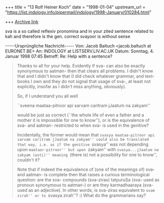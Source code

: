 +++
title = "13 Rolf Heiner Koch"
date = "1998-01-04"
upstream_url = "https://list.indology.info/pipermail/indology/1998-January/010284.html"

+++
[Archive link](https://list.indology.info/pipermail/indology/1998-January/010284.html)

sva is a so called reflexiv pronomina and in your
zited sentence
related to kah and therefore is the gen. correct
svayoor is without sense

-----Ursprüngliche Nachricht-----
Von: Jacob Baltuch <jacob.baltuch at EURONET.BE>
An: INDOLOGY at LISTSERV.LIV.AC.UK
<INDOLOGY at LISTSERV.LIV.AC.UK>
Datum: Sonntag, 4. Januar 1998 07:45
Betreff: Re: Help with a sentence?


>Thanks to all for your help. Evidently if sva-
can also be exactly
>synonymous to aatman- then that clears all
problems. I didn't know
>that and I didn't know that (I did check whatever
grammar, and text-
>books I own and they do not signal that usage of
sva-, at least
>not explicitly, insofar as I didn't miss
anything, obviously).
>
>So, if I understand you all well
>
>``sveena maataa-pitroor api sarvam caritram
jJaatum na zakyam''
>
>would be just as correct (``the whole life of
even a father and
>a mother it is impossible for one to know''), or
is the equivalence
>of sva- and aatman- restricted to when sva- is
used in the genitive?
>
>Incidentally, the former would mean that ``svasya
maataa-pitroor api
>sarvam caritram jJaatum na zakyam'' could also be
translated that
>way, i.e. as if the genitive ``svasya'' was not
depending upon
>``maataar-pitroor'' but upon ``zakyam'' with
``svasya...jJaatum
>na zakyam (asti)'' meaning ``(there is) not a
possibility for one
>to know'', couldn't it?
>
>Note that if indeed the equivalence of (one of
the meanings of) sva-
>and aatman- is complete then that raises a
curious terminological
>question: are the sva- compounds (sva-ziras)
tatpuruSa (sva- used as
>pronoun synonymous to aatman-) or are they
karmadhaaraya (sva- used
>as an adjective). In other words, is sva-ziras
equivalent to
>``svam zirah'' or to ``svasya zirah''? :) What do
the grammarians say?
>



